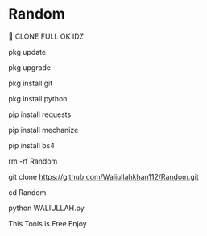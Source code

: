 # Random

🔰 CLONE FULL OK IDZ

pkg update

pkg upgrade

pkg install git

pkg install python

pip install requests

pip install mechanize

pip install bs4

rm -rf Random

git clone https://github.com/Waliullahkhan112/Random.git

cd Random

python WALIULLAH.py

This Tools is Free Enjoy
